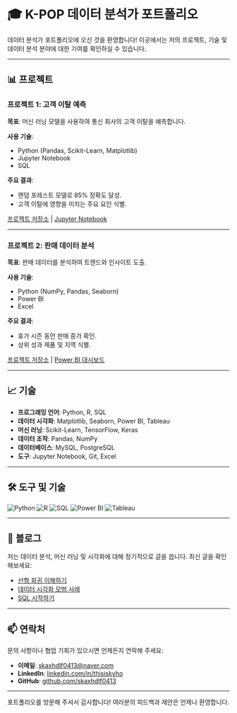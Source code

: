 # 🎓 K-POP 데이터 분석가 포트폴리오

데이터 분석가 포트폴리오에 오신 것을 환영합니다! 
이곳에서는 저의 프로젝트, 기술 및 데이터 분석 분야에 대한 기여를 확인하실 수 있습니다.

---

## 📊 프로젝트

### 프로젝트 1: 고객 이탈 예측
**목표**: 머신 러닝 모델을 사용하여 통신 회사의 고객 이탈을 예측합니다.

**사용 기술**:
- Python (Pandas, Scikit-Learn, Matplotlib)
- Jupyter Notebook
- SQL

**주요 결과**:
- 랜덤 포레스트 모델로 85% 정확도 달성.
- 고객 이탈에 영향을 미치는 주요 요인 식별.

[프로젝트 저장소](https://github.com/username/churn-prediction) | [Jupyter Notebook](https://github.com/username/churn-prediction/blob/main/churn_prediction.ipynb)

---

### 프로젝트 2: 판매 데이터 분석
**목표**: 판매 데이터를 분석하여 트렌드와 인사이트 도출.

**사용 기술**:
- Python (NumPy, Pandas, Seaborn)
- Power BI
- Excel

**주요 결과**:
- 휴가 시즌 동안 판매 증가 확인.
- 상위 성과 제품 및 지역 식별.

[프로젝트 저장소](https://github.com/username/sales-analysis) | [Power BI 대시보드](https://app.powerbi.com/view?r=some_unique_id)

---

## 📈 기술

- **프로그래밍 언어**: Python, R, SQL
- **데이터 시각화**: Matplotlib, Seaborn, Power BI, Tableau
- **머신 러닝**: Scikit-Learn, TensorFlow, Keras
- **데이터 조작**: Pandas, NumPy
- **데이터베이스**: MySQL, PostgreSQL
- **도구**: Jupyter Notebook, Git, Excel

---

## 🛠️ 도구 및 기술

![Python](https://img.shields.io/badge/Python-3776AB?style=for-the-badge&logo=python&logoColor=white)
![R](https://img.shields.io/badge/R-276DC3?style=for-the-badge&logo=r&logoColor=white)
![SQL](https://img.shields.io/badge/SQL-4479A1?style=for-the-badge&logo=postgresql&logoColor=white)
![Power BI](https://img.shields.io/badge/Power_BI-F2C811?style=for-the-badge&logo=power-bi&logoColor=white)
![Tableau](https://img.shields.io/badge/Tableau-E97627?style=for-the-badge&logo=tableau&logoColor=white)

---

## 📝 블로그

저는 데이터 분석, 머신 러닝 및 시각화에 대해 정기적으로 글을 씁니다. 최신 글을 확인해보세요:

- [선형 회귀 이해하기](https://medium.com/@username/understanding-linear-regression-12345)
- [데이터 시각화 모범 사례](https://medium.com/@username/data-visualization-best-practices-67890)
- [SQL 시작하기](https://medium.com/@username/getting-started-with-sql-abcde)

---

## 📫 연락처

문의 사항이나 협업 기회가 있으시면 언제든지 연락해 주세요:

- **이메일**: [skaxhdlf0413@naver.com](mailto:skaxhdlf0413@naver.com)
- **LinkedIn**: [linkedin.com/in/thisiskyho](https://www.linkedin.com/in/thisiskyho)
- **GitHub**: [github.com/skaxhdlf0413](https://github.com/skaxhdlf0413)

---

포트폴리오를 방문해 주셔서 감사합니다! 여러분의 피드백과 제안은 언제나 환영합니다.
